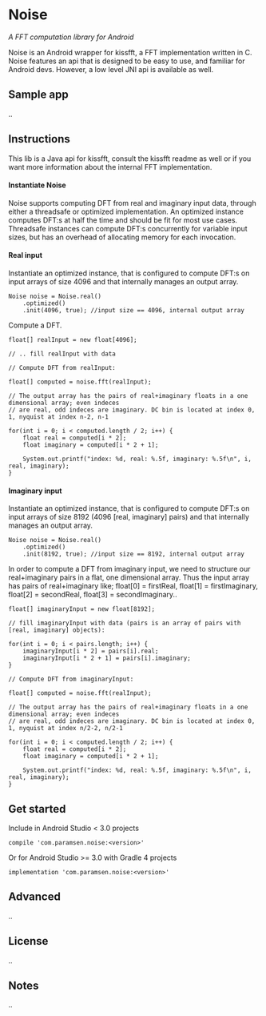 # Noise
_A FFT computation library for Android_

Noise is an Android wrapper for kissfft, a FFT implementation written in C.
Noise features an api that is designed to be easy to use, and familiar for Android devs.
However, a low level JNI api is available as well.

## Sample app
..

## Instructions

This lib is a Java api for kissfft, consult the kissfft readme as well or if you want
more information about the internal FFT implementation.

#### Instantiate Noise

Noise supports computing DFT from real and imaginary input data, through either a threadsafe or 
optimized implementation. An optimized instance computes DFT:s at half the time and should be fit
for most use cases. Threadsafe instances can compute DFT:s concurrently for variable input sizes, 
but has an overhead of allocating memory for each invocation.

#### Real input

Instantiate an optimized instance, that is configured to compute DFT:s on input arrays of size 4096
and that internally manages an output array.
```
Noise noise = Noise.real()
    .optimized()
    .init(4096, true); //input size == 4096, internal output array
```

Compute a DFT.

```
float[] realInput = new float[4096];
    
// .. fill realInput with data
    
// Compute DFT from realInput:
    
float[] computed = noise.fft(realInput);
    
// The output array has the pairs of real+imaginary floats in a one dimensional array; even indeces
// are real, odd indeces are imaginary. DC bin is located at index 0, 1, nyquist at index n-2, n-1
    
for(int i = 0; i < computed.length / 2; i++) {
    float real = computed[i * 2];
    float imaginary = computed[i * 2 + 1];
    
    System.out.printf("index: %d, real: %.5f, imaginary: %.5f\n", i, real, imaginary);
}

```

#### Imaginary input

Instantiate an optimized instance, that is configured to compute DFT:s on input arrays of size
8192 (4096 [real, imaginary] pairs) and that internally manages an output array.
```
Noise noise = Noise.real()
    .optimized()
    .init(8192, true); //input size == 8192, internal output array
```

In order to compute a DFT from imaginary input, we need to structure our real+imaginary pairs in a 
flat, one dimensional array. Thus the input array has pairs of real+imaginary like; 
float[0] = firstReal, float[1] = firstImaginary, float[2] = secondReal, float[3] = secondImaginary..
```
float[] imaginaryInput = new float[8192];
    
// fill imaginaryInput with data (pairs is an array of pairs with [real, imaginary] objects):
    
for(int i = 0; i < pairs.length; i++) {
    imaginaryInput[i * 2] = pairs[i].real;
    imaginaryInput[i * 2 + 1] = pairs[i].imaginary;
}
    
// Compute DFT from imaginaryInput:
    
float[] computed = noise.fft(realInput);
    
// The output array has the pairs of real+imaginary floats in a one dimensional array; even indeces
// are real, odd indeces are imaginary. DC bin is located at index 0, 1, nyquist at index n/2-2, n/2-1
    
for(int i = 0; i < computed.length / 2; i++) {
    float real = computed[i * 2];
    float imaginary = computed[i * 2 + 1];
    
    System.out.printf("index: %d, real: %.5f, imaginary: %.5f\n", i, real, imaginary);
}

```

## Get started

Include in Android Studio < 3.0 projects

    compile 'com.paramsen.noise:<version>'

Or for Android Studio >= 3.0 with Gradle 4  projects

    implementation 'com.paramsen.noise:<version>'


## Advanced
..


## License
..


## Notes
..